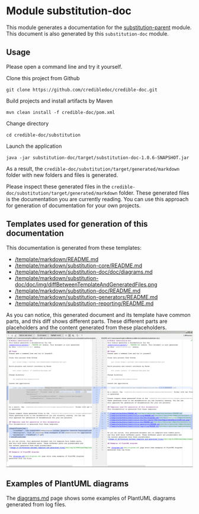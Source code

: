 # Module substitution-doc
This module generates a documentation for the
[substitution-parent](../README.md) module. This document is also generated
by this `substitution-doc` module.

## Usage
Please open a command line and try it yourself.

Clone this project from Github

    git clone https://github.com/credibledoc/credible-doc.git

Build projects and install artifacts by Maven
    
    mvn clean install -f credible-doc/pom.xml

Change directory
    
    cd credible-doc/substitution
    
Launch the application

    java -jar substitution-doc/target/substitution-doc-1.0.6-SNAPSHOT.jar

As a result, the `credible-doc/substitution/target/generated/markdown` folder with new folders and files
is generated.

Please inspect these generated files in the `credible-doc/substitution/target/generated/markdown` folder.
These generated files is the documentation you are currently reading. You can use
this approach for generation of documentation for your own projects.

## Templates used for generation of this documentation
This documentation is generated from these templates:

* [/template/markdown/README.md](src/main/resources/template/markdown/README.md)
* [/template/markdown/substitution-core/README.md](src/main/resources/template/markdown/substitution-core/README.md)
* [/template/markdown/substitution-doc/doc/diagrams.md](src/main/resources/template/markdown/substitution-doc/doc/diagrams.md)
* [/template/markdown/substitution-doc/doc/img/diffBetweenTemplateAndGeneratedFiles.png](src/main/resources/template/markdown/substitution-doc/doc/img/diffBetweenTemplateAndGeneratedFiles.png)
* [/template/markdown/substitution-doc/README.md](src/main/resources/template/markdown/substitution-doc/README.md)
* [/template/markdown/substitution-generators/README.md](src/main/resources/template/markdown/substitution-generators/README.md)
* [/template/markdown/substitution-reporting/README.md](src/main/resources/template/markdown/substitution-reporting/README.md)


As you can notice, this generated document and its template have common parts,
and this diff shows different parts. These different parts are placeholders and
the content generated from these placeholders.
![Image of differences between template and generated files](doc/img/diffBetweenTemplateAndGeneratedFiles.png)

## Examples of PlantUML diagrams

The [diagrams.md](doc/diagrams.md) page shows some examples of PlantUML diagrams
generated from log files.